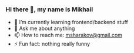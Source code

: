 ### Hi there 👋, my name is Mikhail

- 🌱 I’m currently learning frontend/backend stuff
- 💬 Ask me about anything
- 📫 How to reach me: <msharakov@gmail.com>
- ⚡ Fun fact: nothing really funny

<!--
**mordgard/mordgard** is a ✨ _special_ ✨ repository because its `README.md` (this file) appears on your GitHub profile.

Here are some ideas to get you started:

- 🔭 I’m currently working on ...
- 🌱 I’m currently learning ...
- 👯 I’m looking to collaborate on ...
- 🤔 I’m looking for help with ...
- 💬 Ask me about ...
- 📫 How to reach me: ...
- 😄 Pronouns: ...
- ⚡ Fun fact: ...
-->
